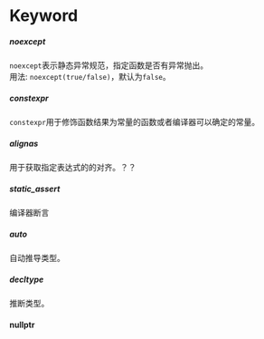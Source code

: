 # Keyword

##### noexcept
`noexcept`表示静态异常规范，指定函数是否有异常抛出。  
用法: `noexcept(true/false)`，默认为`false`。

##### constexpr
`constexpr`用于修饰函数结果为常量的函数或者编译器可以确定的常量。

##### alignas
用于获取指定表达式的的对齐。？？

##### static_assert
编译器断言

##### auto
自动推导类型。

##### decltype
推断类型。


#### nullptr